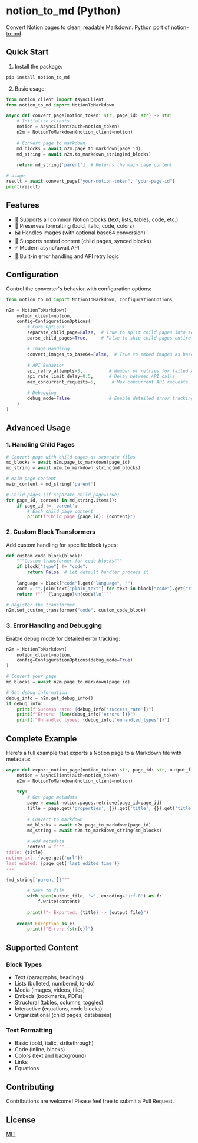 # notion_to_md (Python)

Convert Notion pages to clean, readable Markdown. Python port of [notion-to-md](https://github.com/souvikinator/notion-to-md).

## Quick Start

1. Install the package:
```bash
pip install notion_to_md
```

2. Basic usage:
```python
from notion_client import AsyncClient
from notion_to_md import NotionToMarkdown

async def convert_page(notion_token: str, page_id: str) -> str:
    # Initialize clients
    notion = AsyncClient(auth=notion_token)
    n2m = NotionToMarkdown(notion_client=notion)
    
    # Convert page to markdown
    md_blocks = await n2m.page_to_markdown(page_id)
    md_string = await n2m.to_markdown_string(md_blocks)
    
    return md_string['parent']  # Returns the main page content

# Usage
result = await convert_page("your-notion-token", "your-page-id")
print(result)
```

## Features

- 🎯 Supports all common Notion blocks (text, lists, tables, code, etc.)
- 📝 Preserves formatting (bold, italic, code, colors)
- 🖼️ Handles images (with optional base64 conversion)
- 📑 Supports nested content (child pages, synced blocks)
- ⚡ Modern async/await API
- 🔁 Built-in error handling and API retry logic

## Configuration

Control the converter's behavior with configuration options:

```python
from notion_to_md import NotionToMarkdown, ConfigurationOptions

n2m = NotionToMarkdown(
    notion_client=notion,
    config=ConfigurationOptions(
        # Core Options
        separate_child_page=False,  # True to split child pages into separate files
        parse_child_pages=True,     # False to skip child pages entirely
        
        # Image Handling
        convert_images_to_base64=False,  # True to embed images as base64
        
        # API Behavior
        api_retry_attempts=3,          # Number of retries for failed API calls
        api_rate_limit_delay=0.5,      # Delay between API calls
        max_concurrent_requests=5,      # Max concurrent API requests
        
        # Debugging
        debug_mode=False               # Enable detailed error tracking
    )
)
```

## Advanced Usage

### 1. Handling Child Pages

```python
# Convert page with child pages as separate files
md_blocks = await n2m.page_to_markdown(page_id)
md_string = await n2m.to_markdown_string(md_blocks)

# Main page content
main_content = md_string['parent']

# Child pages (if separate_child_page=True)
for page_id, content in md_string.items():
    if page_id != 'parent':
        # Each child page content
        print(f"Child page {page_id}: {content}")
```

### 2. Custom Block Transformers

Add custom handling for specific block types:

```python
def custom_code_block(block):
    """Custom transformer for code blocks"""
    if block["type"] != "code":
        return False  # Let default handler process it
        
    language = block["code"].get("language", "")
    code = "".join(text["plain_text"] for text in block["code"].get("rich_text", []))
    return f"```{language}\n{code}\n```"

# Register the transformer
n2m.set_custom_transformer("code", custom_code_block)
```

### 3. Error Handling and Debugging

Enable debug mode for detailed error tracking:

```python
n2m = NotionToMarkdown(
    notion_client=notion,
    config=ConfigurationOptions(debug_mode=True)
)

# Convert your page
md_blocks = await n2m.page_to_markdown(page_id)

# Get debug information
debug_info = n2m.get_debug_info()
if debug_info:
    print(f"Success rate: {debug_info['success_rate']}")
    print(f"Errors: {len(debug_info['errors'])}")
    print(f"Unhandled types: {debug_info['unhandled_types']}")
```

## Complete Example

Here's a full example that exports a Notion page to a Markdown file with metadata:

```python
async def export_notion_page(notion_token: str, page_id: str, output_file: str):
    notion = AsyncClient(auth=notion_token)
    n2m = NotionToMarkdown(notion_client=notion)
    
    try:
        # Get page metadata
        page = await notion.pages.retrieve(page_id=page_id)
        title = page.get('properties', {}).get('title', {}).get('title', [{}])[0].get('plain_text', 'Untitled')
        
        # Convert to markdown
        md_blocks = await n2m.page_to_markdown(page_id)
        md_string = await n2m.to_markdown_string(md_blocks)
        
        # Add metadata
        content = f"""---
title: {title}
notion_url: {page.get('url')}
last_edited: {page.get('last_edited_time')}
---

{md_string['parent']}"""
        
        # Save to file
        with open(output_file, 'w', encoding='utf-8') as f:
            f.write(content)
            
        print(f"✓ Exported: {title} -> {output_file}")
        
    except Exception as e:
        print(f"Error: {str(e)}")
```

## Supported Content

### Block Types
- Text (paragraphs, headings)
- Lists (bulleted, numbered, to-do)
- Media (images, videos, files)
- Embeds (bookmarks, PDFs)
- Structural (tables, columns, toggles)
- Interactive (equations, code blocks)
- Organizational (child pages, databases)

### Text Formatting
- Basic (bold, italic, strikethrough)
- Code (inline, blocks)
- Colors (text and background)
- Links
- Equations

## Contributing

Contributions are welcome! Please feel free to submit a Pull Request.

## License

[MIT](LICENSE)